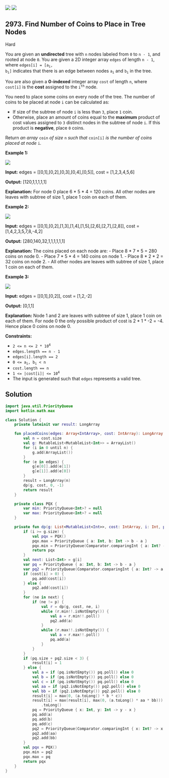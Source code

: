 [![](https://img.shields.io/github/stars/javadev/LeetCode-in-Kotlin?label=Stars&style=flat-square)](https://github.com/javadev/LeetCode-in-Kotlin)
[![](https://img.shields.io/github/forks/javadev/LeetCode-in-Kotlin?label=Fork%20me%20on%20GitHub%20&style=flat-square)](https://github.com/javadev/LeetCode-in-Kotlin/fork)

## 2973\. Find Number of Coins to Place in Tree Nodes

Hard

You are given an **undirected** tree with `n` nodes labeled from `0` to `n - 1`, and rooted at node `0`. You are given a 2D integer array `edges` of length `n - 1`, where <code>edges[i] = [a<sub>i</sub>, b<sub>i</sub>]</code> indicates that there is an edge between nodes <code>a<sub>i</sub></code> and <code>b<sub>i</sub></code> in the tree.

You are also given a **0-indexed** integer array `cost` of length `n`, where `cost[i]` is the **cost** assigned to the <code>i<sup>th</sup></code> node.

You need to place some coins on every node of the tree. The number of coins to be placed at node `i` can be calculated as:

*   If size of the subtree of node `i` is less than `3`, place `1` coin.
*   Otherwise, place an amount of coins equal to the **maximum** product of cost values assigned to `3` distinct nodes in the subtree of node `i`. If this product is **negative**, place `0` coins.

Return _an array_ `coin` _of size_ `n` _such that_ `coin[i]` _is the number of coins placed at node_ `i`_._

**Example 1:**

![](https://assets.leetcode.com/uploads/2023/11/09/screenshot-2023-11-10-012641.png)

**Input:** edges = \[\[0,1],[0,2],[0,3],[0,4],[0,5]], cost = [1,2,3,4,5,6]

**Output:** [120,1,1,1,1,1]

**Explanation:** For node 0 place 6 \* 5 \* 4 = 120 coins. All other nodes are leaves with subtree of size 1, place 1 coin on each of them.

**Example 2:**

![](https://assets.leetcode.com/uploads/2023/11/09/screenshot-2023-11-10-012614.png)

**Input:** edges = \[\[0,1],[0,2],[1,3],[1,4],[1,5],[2,6],[2,7],[2,8]], cost = [1,4,2,3,5,7,8,-4,2]

**Output:** [280,140,32,1,1,1,1,1,1]

**Explanation:** The coins placed on each node are: - Place 8 \* 7 \* 5 = 280 coins on node 0. - Place 7 \* 5 \* 4 = 140 coins on node 1. - Place 8 \* 2 \* 2 = 32 coins on node 2. - All other nodes are leaves with subtree of size 1, place 1 coin on each of them.

**Example 3:**

![](https://assets.leetcode.com/uploads/2023/11/09/screenshot-2023-11-10-012513.png)

**Input:** edges = \[\[0,1],[0,2]], cost = [1,2,-2]

**Output:** [0,1,1]

**Explanation:** Node 1 and 2 are leaves with subtree of size 1, place 1 coin on each of them. For node 0 the only possible product of cost is 2 \* 1 \* -2 = -4. Hence place 0 coins on node 0.

**Constraints:**

*   <code>2 <= n <= 2 * 10<sup>4</sup></code>
*   `edges.length == n - 1`
*   `edges[i].length == 2`
*   <code>0 <= a<sub>i</sub>, b<sub>i</sub> < n</code>
*   `cost.length == n`
*   <code>1 <= |cost[i]| <= 10<sup>4</sup></code>
*   The input is generated such that `edges` represents a valid tree.

## Solution

```kotlin
import java.util.PriorityQueue
import kotlin.math.max

class Solution {
    private lateinit var result: LongArray

    fun placedCoins(edges: Array<IntArray>, cost: IntArray): LongArray {
        val n = cost.size
        val g: MutableList<MutableList<Int>> = ArrayList()
        for (i in 0 until n) {
            g.add(ArrayList())
        }
        for (e in edges) {
            g[e[0]].add(e[1])
            g[e[1]].add(e[0])
        }
        result = LongArray(n)
        dp(g, cost, 0, -1)
        return result
    }

    private class PQX {
        var min: PriorityQueue<Int>? = null
        var max: PriorityQueue<Int>? = null
    }

    private fun dp(g: List<MutableList<Int>>, cost: IntArray, i: Int, p: Int): PQX {
        if (i >= g.size) {
            val pqx = PQX()
            pqx.max = PriorityQueue { a: Int, b: Int -> b - a }
            pqx.min = PriorityQueue(Comparator.comparingInt { a: Int? -> a!! })
            return pqx
        }
        val next: List<Int> = g[i]
        var pq = PriorityQueue { a: Int, b: Int -> b - a }
        var pq2 = PriorityQueue(Comparator.comparingInt { a: Int? -> a!! })
        if (cost[i] > 0) {
            pq.add(cost[i])
        } else {
            pq2.add(cost[i])
        }
        for (ne in next) {
            if (ne != p) {
                val r = dp(g, cost, ne, i)
                while (r.min!!.isNotEmpty()) {
                    val a = r.min!!.poll()
                    pq2.add(a)
                }
                while (r.max!!.isNotEmpty()) {
                    val a = r.max!!.poll()
                    pq.add(a)
                }
            }
        }
        if (pq.size + pq2.size < 3) {
            result[i] = 1
        } else {
            val a = if (pq.isNotEmpty()) pq.poll() else 0
            val b = if (pq.isNotEmpty()) pq.poll() else 0
            val c = if (pq.isNotEmpty()) pq.poll() else 0
            val aa = if (pq2.isNotEmpty()) pq2.poll() else 0
            val bb = if (pq2.isNotEmpty()) pq2.poll() else 0
            result[i] = max(0, (a.toLong() * b * c))
            result[i] = max(result[i], max(0, (a.toLong() * aa * bb)))
                .toLong()
            pq = PriorityQueue { x: Int, y: Int -> y - x }
            pq.add(a)
            pq.add(b)
            pq.add(c)
            pq2 = PriorityQueue(Comparator.comparingInt { x: Int? -> x!! })
            pq2.add(aa)
            pq2.add(bb)
        }
        val pqx = PQX()
        pqx.min = pq2
        pqx.max = pq
        return pqx
    }
}
```